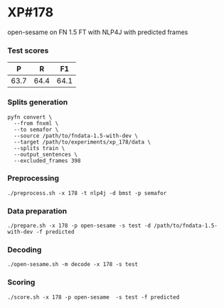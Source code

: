 # XP\#178

open-sesame on FN 1.5 FT with NLP4J with predicted frames

### Test scores
| P | R | F1 |
| --- | --- | --- |
| 63.7 | 64.4 | 64.1 |

### Splits generation
```
pyfn convert \
  --from fnxml \
  --to semafor \
  --source /path/to/fndata-1.5-with-dev \
  --target /path/to/experiments/xp_178/data \
  --splits train \
  --output_sentences \
  --excluded_frames 398
```

### Preprocessing
```
./preprocess.sh -x 178 -t nlp4j -d bmst -p semafor
```

### Data preparation
```
./prepare.sh -x 178 -p open-sesame -s test -d /path/to/fndata-1.5-with-dev -f predicted
```

### Decoding
```
./open-sesame.sh -m decode -x 178 -s test
```

### Scoring
```
./score.sh -x 178 -p open-sesame  -s test -f predicted
```
